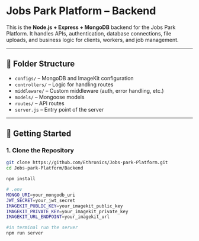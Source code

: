 # Jobs Park Platform – Backend

This is the **Node.js + Express + MongoDB** backend for the Jobs Park Platform. It handles APIs, authentication, database connections, file uploads, and business logic for clients, workers, and job management.

---

## 📁 Folder Structure

- `configs/` – MongoDB and ImageKit configuration
- `controllers/` – Logic for handling routes
- `middleware/` – Custom middleware (auth, error handling, etc.)
- `models/` – Mongoose models
- `routes/` – API routes
- `server.js` – Entry point of the server

---

## 🚀 Getting Started

### 1. Clone the Repository

```bash
git clone https://github.com/Ethronics/Jobs-park-Platform.git
cd Jobs-park-Platform/Backend

npm install

# .env
MONGO_URI=your_mongodb_uri
JWT_SECRET=your_jwt_secret
IMAGEKIT_PUBLIC_KEY=your_imagekit_public_key
IMAGEKIT_PRIVATE_KEY=your_imagekit_private_key
IMAGEKIT_URL_ENDPOINT=your_imagekit_url

#in terminal run the server
npm run server
```
